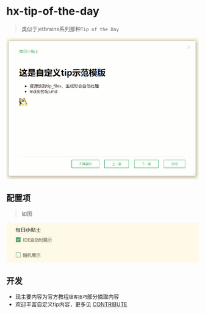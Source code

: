 # hx-tip-of-the-day

> 类似于jetbrains系列那种`Tip of the Day`

![](README_files/1.gif)

## 配置项

> 如图

![](README_files/1.jpg)

## 开发

* 现主要内容为官方教程`极客技巧`部分摘取内容
* 欢迎丰富自定义tip内容，更多见 [CONTRIBUTE](./CONTRIBUTE.md)

